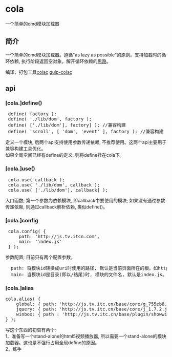 # cola
一个简单的cmd模块加载器

## 简介
一个简单的cmd模块加载器。遵循"as lazy as possible"的原则。支持加载时的循环依赖, 执行阶段返回空对象。解开循环依赖的[思路](https://github.com/seajs/seajs/issues/1436)。

编译、打包工具[colac](https://github.com/xwcoder/colac) [gulp-colac](https://github.com/xwcoder/gulp-colac)

## api

### [cola.]define()
<pre>
 define( factory );
 define( './lib/dom', factory );
 define( ['./lib/dom'], factory] ); //兼容构建
 define( 'scroll', [ 'dom', 'event' ], factory ); //兼容构建
</pre>
定义一个模块, 后两个api支持使用参数传递依赖, 不推荐使用。这两个api主要用于兼容构建工具优化。    
如果全局空间已经有define的定义, 则将define挂在cola下。

### [cola.]use()
<pre>
 cola.use( callback );
 cola.use( './lib/dom', callback );
 cola.use( ['./lib/dom'], callback] ); 
</pre>
入口函数; 第一个参数为依赖模块, 即callback中要使用的模块; 如果没有通过参数传递依赖, 则通过callback解析依赖, 类似define()。

### [cola.]config
<pre>
 cola.config( {
     path: 'http://js.tv.itcn.com',
     main: 'index.js'
 } );
</pre>
参数配置; 目前只有两个配置参数，
<pre>
  path: 将模块id转换成uri时使用的路径, 默认是当前页面所在的根。如http://localhost/test/base.html -> http://localhost/
  main: 当模块id是目录(即以/结尾)时, 模块的文件名, 默认是index.js。如'./lib/dom' -> './lib/dom/index.js' 
</pre>

### [cola.]alias
<pre>
cola.alias( {
    global: { path: 'http://js.tv.itc.cn/base/core/g_755eb8.js', requires: [ 'jquery' ], exports: 'sohuHD' },
    jquery: { path: 'http://js.tv.itc.cn/base/core/j_1.7.2.js', exports: 'jQuery' },
    winbox: { path : 'http://js.tv.itc.cn/base/plugin/showwin_47c856.js', requires : [ 'jquery', 'global' ], exports: 'sohuHD.showWin' }
} );
</pre>

写这个东西的初衷有两个:    
1、准备写一个stand-alone的html5视频播放器, 所以需要一个stand-alone的模块加载器。这也是不强行占用全局define的原因。    
2、练手

